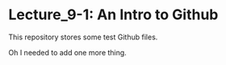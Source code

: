 # Lecture_9-1: An Intro to Github

This repository stores some test Github files.

Oh I needed to add one more thing.
